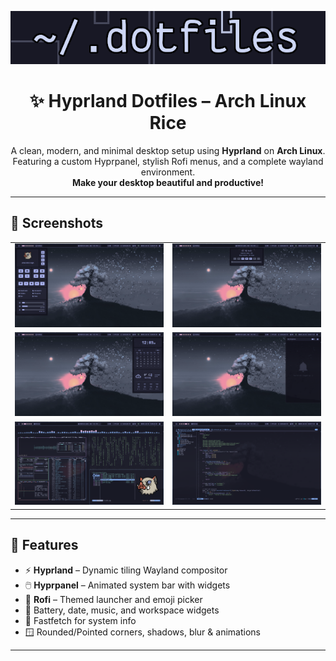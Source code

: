 <p align="center">
  <img src="./assets/dotfiles.png" alt="Dotfiles Banner" width="600">
</p>

<h1 align="center">✨ Hyprland Dotfiles – Arch Linux Rice</h1>

<p align="center">
  A clean, modern, and minimal desktop setup using <strong>Hyprland</strong> on <strong>Arch Linux</strong>.<br>
  Featuring a custom Hyprpanel, stylish Rofi menus, and a complete wayland environment.<br>
  <strong>Make your desktop beautiful and productive!</strong>
</p>

---

## 📸 Screenshots

<table>
  <tr>
    <td><img src="./assets/ss01.png" alt="screenshot 1"/></td>
    <td><img src="./assets/ss02.png" alt="screenshot 2"/></td>
  </tr>
  <tr>
    <td><img src="./assets/ss03.png" alt="screenshot 3"/></td>
    <td><img src="./assets/ss04.png" alt="screenshot 4"/></td>
  </tr>
  <tr>
    <!-- <td colspan="2" align="center"><img src="./assets/ss05.png" alt="screenshot 5" width="500"/></td> -->
    <td><img src="./assets/ss05.png" alt="screenshot 3"/></td>
    <td><img src="./assets/ss06.png" alt="screenshot 4"/></td>
  </tr>
</table>

---

## 🧰 Features

- ⚡ **Hyprland** – Dynamic tiling Wayland compositor
- 🖱️ **Hyprpanel** – Animated system bar with widgets
- 🎨 **Rofi** – Themed launcher and emoji picker
- 🔋 Battery, date, music, and workspace widgets
- 🧪 Fastfetch for system info
- 🪟 Rounded/Pointed corners, shadows, blur & animations

---
